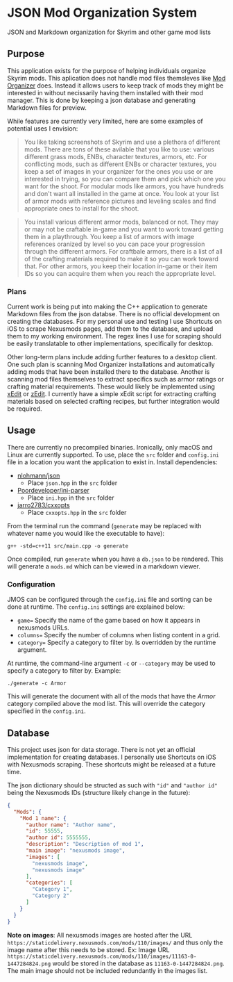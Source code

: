 # JSON Mod Organization System

JSON and Markdown organization for Skyrim and other game mod lists 

## Purpose

This application exists for the purpose of helping individuals organize Skyrim mods. This aplication does not handle mod files themsleves like [Mod Organizer](https://github.com/Modorganizer2/modorganizer) does. Instead it allows users to keep track of  mods they might be interested in without necissarily having them installed with their mod manager. This is done by keeping a json database and generating Markdown files for preview.

While features are currently very limited, here are some examples of potential uses I envision:

> You like taking screenshots of Skyrim and use a plethora of different mods. There are tons of these avilable that you like to use: various different grass mods, ENBs, character textures, armors, etc. For conflicting mods, such as different ENBs or character textures, you keep a set of images in your organizer for the ones you use or are interested in trying, so you can compare them and pick which one you want for the shoot. For modular mods like armors, you have hundreds and don't want all installed in the game at once. You look at your list of armor mods with reference pictures and leveling scales and find appropriate ones to install for the shoot.

> You install various different armor mods, balanced or not. They may or may not be craftable in-game and you want to work toward getting them in a playthrough. You keep a list of armors with image references oranized by level so you can pace your progression through the different armors. For craftbale armors, there is a list of all of the crafting materials required to make it so you can work toward that. For other armors, you keep their location in-game or their item IDs so you can acquire them when you reach the appropriate level.

### Plans

Current work is being put into making the C++ application to generate Markdown files from the json databse. There is no official development on creating the databases. For my personal use and testing I use Shortcuts on iOS to scrape Nexusmods pages, add them to the database, and upload them to my working environment. The regex lines I use for scraping should be easily translatable to other implementations, specifically for desktop.

Other long-term plans include adding further features to a desktop client. One such plan is scanning Mod Organizer installations and automatically adding mods that have been installed there to the database. Another is scanning mod files themselves to extract specifics such as armor ratings or crafting material requirements. These would likely be implemented using [xEdit](https://github.com/TES5Edit/TES5Edit) or [zEdit](https://github.com/z-edit/zedit). I currently have a simple xEdit script for extracting crafting materials based on selected crafting recipes, but further integration would be required.

## Usage

There are currently no precompiled binaries. Ironically, only macOS and Linux are currently supported. To use, place the `src` folder and     `config.ini` file in a location you want the application to exist in. Install dependencies:

+ [nlohmann/json](https://github.com/nlohmann/json)
    + Place `json.hpp` in the `src` folder
+ [Poordeveloper/ini-parser](https://github.com/Poordeveloper/ini-parser)
    + Place `ini.hpp` in the `src` folder
+ [jarro2783/cxxopts](https://github.com/jarro2783/cxxopts)
    + Place `cxxopts.hpp` in the `src` folder

From the terminal run the command (`generate` may be replaced with whatever name you would like the executable to have):

    g++ -std=c++11 src/main.cpp -o generate

Once compiled, run `generate` when you have a `db.json` to be rendered. This will generate a `mods.md` which can be viewed in a markdown viewer.

### Configuration

JMOS can be configured through the `config.ini` file and sorting can be done at runtime. The `config.ini` settings are explained below:

+ `game=` Specify the name of the game based on how it appears in nexusmods URLs.
+ `columns=` Specify the number of columns when listing content in a grid.
+ `category=` Specify a category to filter by. Is overridden by the runtime argument.

At runtime, the command-line argument `-c` or `--category` may be used to specify a category to filter by. Example:

    ./generate -c Armor

This will generate the document with all of the mods that have the _Armor_ category compiled above the mod list. This will override the category specified in the `config.ini`.

## Database

This project uses json for data storage. There is not yet an official implementation for creating databases. I personally use Shortcuts on iOS with Nexusmods scraping. These shortcuts might be released at a future time.

The json dictionary should be structed as such with `"id"` and `"author id"` being the Nexusmods IDs (structure likely change in the future):

```json
{
  "Mods": {
    "Mod 1 name": {
      "author name": "Author name",
      "id": 55555,
      "author id": 5555555,
      "description": "Description of mod 1",
      "main image": "nexusmods image",
      "images": [
        "nexusmods image",
        "nexusmods image"
      ],
      "categories": [
        "Category 1",
        "Category 2"
      ]
    }
  }
}
```

**Note on images**: All nexusmods images are hosted after the URL `https://staticdelivery.nexusmods.com/mods/110/images/` and thus only the image name after this needs to be stored. Ex: Image URL `https://staticdelivery.nexusmods.com/mods/110/images/11163-0-1447284824.png` would be stored in the database as `11163-0-1447284824.png`. The main image should not be included redundantly in the images list.
